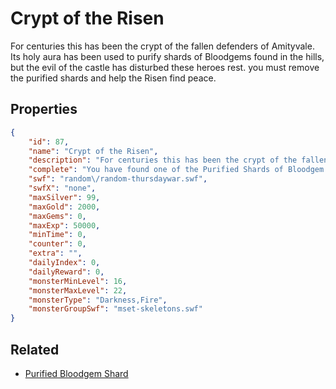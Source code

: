 # Crypt of the Risen

For centuries this has been the crypt of the fallen defenders of Amityvale. Its holy aura has been used to purify shards of Bloodgems found in the hills, but the evil of the castle has disturbed these heroes rest. you must remove the purified shards and help the Risen find peace.

## Properties

```json
{
    "id": 87,
    "name": "Crypt of the Risen",
    "description": "For centuries this has been the crypt of the fallen defenders of Amityvale. Its holy aura has been used to purify shards of Bloodgems found in the hills, but the evil of the castle has disturbed these heroes rest. you must remove the purified shards and help the Risen find peace.",
    "complete": "You have found one of the Purified Shards of Bloodgem. Return these to the DEFENDER SHOP in FALCONREACH for a specially crafted Light weapon to help you fight evil.",
    "swf": "random\/random-thursdaywar.swf",
    "swfX": "none",
    "maxSilver": 99,
    "maxGold": 2000,
    "maxGems": 0,
    "maxExp": 50000,
    "minTime": 0,
    "counter": 0,
    "extra": "",
    "dailyIndex": 0,
    "dailyReward": 0,
    "monsterMinLevel": 16,
    "monsterMaxLevel": 22,
    "monsterType": "Darkness,Fire",
    "monsterGroupSwf": "mset-skeletons.swf"
}
```

## Related

- [Purified Bloodgem Shard](../items/684-purified-bloodgem-shard.md)


